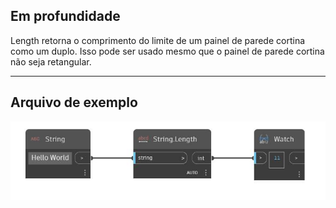 ## Em profundidade
Length retorna o comprimento do limite de um painel de parede cortina como um duplo. Isso pode ser usado mesmo que o painel de parede cortina não seja retangular.
___
## Arquivo de exemplo

![Length](./DSCore.String.Length_img.jpg)

